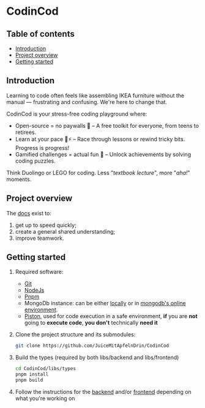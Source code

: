 # CodinCod

## Table of contents

- [Introduction](#introduction)
- [Project overview](#project-overview)
- [Getting started](#getting-started)

## Introduction

Learning to code often feels like assembling IKEA furniture without the manual — frustrating and confusing. We're here to change that.

CodinCod is your stress-free coding playground where:

- Open-source = no paywalls 🚫 – A free toolkit for everyone, from teens to retirees.
- Learn at your pace 🐢⚡ – Race through lessons or rewind tricky bits. Progress is progress!
- Gamified challenges = actual fun 🎯 – Unlock achievements by solving coding puzzles.

Think Duolingo or LEGO for coding. Less "*textbook lecture*", more "*aha!*" moments.

## Project overview

The [docs](https://codincod.com/docs) exist to:

1. get up to speed quickly;
2. create a general shared understanding;
3. improve teamwork.

## Getting started

1. Required software:

   - [Git](https://git-scm.com/download/)
   - [NodeJs](https://nodejs.org/en/download/package-manager)
   - [Pnpm](https://pnpm.io/)
   - MongoDb instance: can be either [locally](https://www.mongodb.com/try/download/community) or in [mongodb's online environment](https://www.mongodb.com/cloud/atlas/register).
   - [Piston](https://github.com/engineer-man/piston), used for code execution in a safe environment, **if** you are **not** going to **execute code**, **you don't** technically **need it**

2. Clone the project structure and its submodules:

   ```bash
   git clone https://github.com/JuiceMitApfelnDrin/CodinCod
   ```

3. Build the types (required by both libs/backend and libs/frontend)

   ```bash
   cd CodinCod/libs/types
   pnpm install
   pnpm build
   ```

4. Follow the instructions for the [backend](./libs/backend/README.md) and/or [frontend](./libs/frontend/README.md) depending on what you're working on
